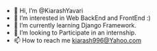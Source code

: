 - 👋 Hi, I’m @KiarashYavari
- 👀 I’m interested in Web BackEnd and FrontEnd :)
- 🌱 I’m currently learning Django Framework.
- 💞️ I’m looking to Participate in an internship.
- 📫 How to reach me kiarash996@Yahoo.com

<!---
KiarashYavari/KiarashYavari is a ✨ special ✨ repository because its `README.md` (this file) appears on your GitHub profile.
You can click the Preview link to take a look at your changes.
--->
